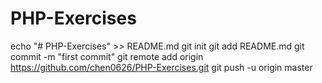 # PHP-Exercises
echo "# PHP-Exercises" >> README.md
git init
git add README.md
git commit -m "first commit"
git remote add origin https://github.com/chen0626/PHP-Exercises.git
git push -u origin master
